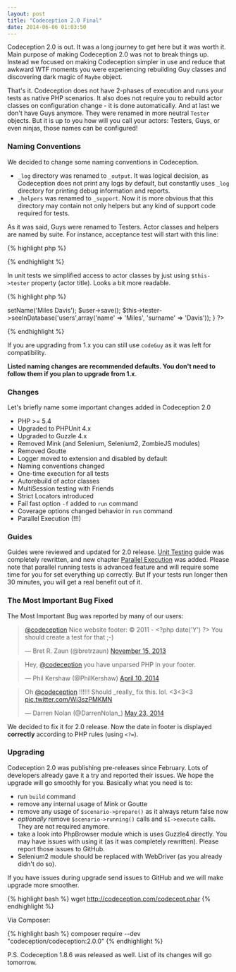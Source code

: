 ```yaml
---
layout: post
title: "Codeception 2.0 Final"
date: 2014-06-06 01:03:50
---
```


Codeception 2.0 is out. It was a long journey to get here but it was worth it.
Main purpose of making Codeception 2.0 was not to break things up. Instead we focused on making Codeception simpler in use and reduce that awkward WTF moments you were experiencing rebuilding Guy classes and discovering dark magic of `Maybe` object.

That's it. Codeception does not have 2-phases of execution and runs your tests as native PHP scenarios. It also does not require you to rebuild actor classes on configuration change - it is done automatically. And at last we don't have Guys anymore. They were renamed in more neutral `Tester` objects. But it is up to you how will you call your actors: Testers, Guys, or even ninjas, those names can be configured!

### Naming Conventions

We decided to change some naming conventions in Codeception. 

* `_log` directory was renamed to `_output`. It was logical decision, as Codeception does not print any logs by default, but constantly uses `_log` directory for printing debug information and reports. 
* `_helpers` was renamed to `_support`. Now it is more obvious that this directory may contain not only helpers but any kind of support code required for tests.

As it was said, Guys were renamed to Testers. Actor classes and helpers are named by suite. For instance, acceptance test will start with this line:

{% highlight php %}
<?php
$I = new AcceptanceTester($scenario);
// and uses AcceptanceHelper
?>
{% endhighlight %}

In unit tests we simplified access to actor classes by just using `$this->tester` property (actor title). Looks a bit more readable. 

{% highlight php %}
<?php
function testSavingUser()
{
    $user = new User();
    $user->setName('Miles Davis');
    $user->save();
    $this->tester->seeInDatabase('users',array('name' => 'Miles', 'surname' => 'Davis'));
}
?>
{% endhighlight %}

If you are upgrading from 1.x you can still use `codeGuy` as it was left for compatibility.

**Listed naming changes are recommended defaults. You don't need to follow them if you plan to upgrade from 1.x**. 

### Changes

Let's briefly name some important changes added in Codeception 2.0 

* PHP >= 5.4
* Upgraded to PHPUnit 4.x
* Upgraded to Guzzle 4.x
* Removed Mink (and Selenium, Selenium2, ZombieJS modules)
* Removed Goutte
* Logger moved to extension and disabled by default
* Naming conventions changed
* One-time execution for all tests
* Autorebuild of actor classes
* MultiSession testing with Friends
* Strict Locators introduced
* Fail fast option `-f` added to `run` command
* Coverage options changed behavior in `run` command
* Parallel Execution (!!!)

### Guides

Guides were reviewed and updated for 2.0 release. [Unit Testing](http://codeception.com/docs/06-UnitTests) guide was completely rewritten, and new chapter [Parallel Execution](http://codeception.com/docs/12-ParallelExecution) was added. Please note that parallel running tests is advanced feature and will require some time for you for set everything up correctly. But If your tests run longer then 30 minutes, you will get a real benefit out of it.

### The Most Important Bug Fixed

The Most Important Bug was reported by many of our users:

<blockquote class="twitter-tweet" lang="uk"><p><a href="https://twitter.com/codeception">@codeception</a> Nice website footer: © 2011 - &lt;?php date(&#39;Y&#39;) ?&gt;&#10;You should create a test for that ;-)</p>&mdash; Bret R. Zaun (@bretrzaun) <a href="https://twitter.com/bretrzaun/statuses/401300578246352896">November 15, 2013</a></blockquote>
<script async src="//platform.twitter.com/widgets.js" charset="utf-8"></script>

<blockquote class="twitter-tweet" lang="uk"><p>Hey, <a href="https://twitter.com/codeception">@codeception</a> you have unparsed PHP in your footer.</p>&mdash; Phil Kershaw (@PhilKershaw) <a href="https://twitter.com/PhilKershaw/statuses/454226393401135104">April 10, 2014</a></blockquote>
<script async src="//platform.twitter.com/widgets.js" charset="utf-8"></script>


<blockquote class="twitter-tweet" lang="uk"><p>Oh <a href="https://twitter.com/codeception">@codeception</a> !!!!!! Should _really_ fix this. lol. &lt;3&lt;3&lt;3 <a href="http://t.co/Wi3szPMKMN">pic.twitter.com/Wi3szPMKMN</a></p>&mdash; Darren Nolan (@DarrenNolan_) <a href="https://twitter.com/DarrenNolan_/statuses/469972297613185026">May 23, 2014</a></blockquote>
<script async src="//platform.twitter.com/widgets.js" charset="utf-8"></script>

We decided to fix it for 2.0 release. Now the date in footer is displayed **correctly** according to PHP rules (using `<?=`). 


### Upgrading

Codeception 2.0 was publishing pre-releases since February. Lots of developers already gave it a try and reported their issues. We hope the upgrade will go smoothly for you. Basically what you need is to:

* run `build` command 
* remove any internal usage of Mink or Goutte
* remove any usage of `$scenario->prepare()` as it always return false now
* *optionally* remove `$scenario->running()` calls and `$I->execute` calls. They are not required anymore. 
* take a look into PhpBrowser module which is uses Guzzle4 directly. You may have issues with using it (as it was completely rewritten). Please report those issues to GitHub.
* Selenium2 module should be replaced with WebDriver (as you already didn't do so).

If you have issues during upgrade send issues to GitHub and we will make upgrade more smoother. 


{% highlight bash %}
wget http://codeception.com/codecept.phar
{% endhighlight %}

Via Composer:

{% highlight bash %}
composer require --dev "codeception/codeception:2.0.0" 
{% endhighlight %}

P.S. Codeception 1.8.6 was released as well. List of its changes will go tomorrow. 

